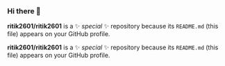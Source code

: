 ### Hi there 👋


**ritik2601/ritik2601** is a ✨ _special_ ✨ repository because its `README.md` (this file) appears on your GitHub profile.


**ritik2601/ritik2601** is a ✨ _special_ ✨ repository because its `README.md` (this file) appears on your GitHub profile.









